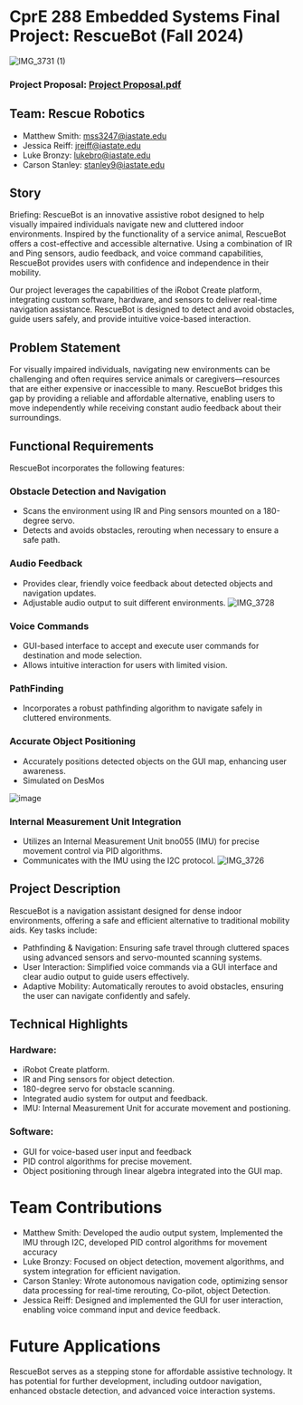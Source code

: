 # CprE 288 Embedded Systems Final Project: RescueBot (Fall 2024)
![IMG_3731 (1)](https://github.com/user-attachments/assets/58de896d-b8ba-4797-97e8-e919dfbd51f0)
### Project Proposal: [Project Proposal.pdf](https://github.com/user-attachments/files/18069645/Project.Proposal.pdf)


## Team: Rescue Robotics
* Matthew Smith: mss3247@iastate.edu
* Jessica Reiff: jreiff@iastate.edu
* Luke Bronzy: lukebro@iastate.edu
* Carson Stanley: stanley9@iastate.edu

## Story
Briefing: RescueBot is an innovative assistive robot designed to help visually impaired individuals navigate new and cluttered indoor environments. Inspired by the functionality of a service animal, RescueBot offers a cost-effective and accessible alternative. Using a combination of IR and Ping sensors, audio feedback, and voice command capabilities, RescueBot provides users with confidence and independence in their mobility.

Our project leverages the capabilities of the iRobot Create platform, integrating custom software, hardware, and sensors to deliver real-time navigation assistance. RescueBot is designed to detect and avoid obstacles, guide users safely, and provide intuitive voice-based interaction.

## Problem Statement
For visually impaired individuals, navigating new environments can be challenging and often requires service animals or caregivers—resources that are either expensive or inaccessible to many. RescueBot bridges this gap by providing a reliable and affordable alternative, enabling users to move independently while receiving constant audio feedback about their surroundings.

## Functional Requirements
RescueBot incorporates the following features:

### Obstacle Detection and Navigation
* Scans the environment using IR and Ping sensors mounted on a 180-degree servo.
* Detects and avoids obstacles, rerouting when necessary to ensure a safe path.
  
### Audio Feedback
*  Provides clear, friendly voice feedback about detected objects and navigation updates.
*  Adjustable audio output to suit different environments.
  ![IMG_3728](https://github.com/user-attachments/assets/d22e16e1-2f3c-4571-86e7-b5632b595a91)

### Voice Commands
* GUI-based interface to accept and execute user commands for destination and mode selection.
* Allows intuitive interaction for users with limited vision.

### PathFinding
* Incorporates a robust pathfinding algorithm to navigate safely in cluttered environments.

### Accurate Object Positioning
* Accurately positions detected objects on the GUI map, enhancing user awareness.
* Simulated on DesMos

![image](https://github.com/user-attachments/assets/a61c8d67-25c5-4239-b62d-46e4e46a4f9e)

### Internal Measurement Unit Integration
* Utilizes an Internal Measurement Unit bno055 (IMU) for precise movement control via PID algorithms.
* Communicates with the IMU using the I2C protocol.
![IMG_3726](https://github.com/user-attachments/assets/af4d3267-87da-4538-80fe-a0893e9e6c37)

## Project Description
RescueBot is a navigation assistant designed for dense indoor environments, offering a safe and efficient alternative to traditional mobility aids. Key tasks include:

* Pathfinding & Navigation: Ensuring safe travel through cluttered spaces using advanced sensors and servo-mounted scanning systems.
* User Interaction: Simplified voice commands via a GUI interface and clear audio output to guide users effectively.
* Adaptive Mobility: Automatically reroutes to avoid obstacles, ensuring the user can navigate confidently and safely.


## Technical Highlights
### Hardware:
* iRobot Create platform.
* IR and Ping sensors for object detection.
* 180-degree servo for obstacle scanning.
* Integrated audio system for output and feedback.
* IMU: Internal Measurement Unit for accurate movement and postioning.
  
### Software:
* GUI for voice-based user input and feedback
* PID control algorithms for precise movement.
* Object positioning through linear algebra integrated into the GUI map.

# Team Contributions
* Matthew Smith: Developed the audio output system, Implemented the IMU through I2C, developed PID control algorithms for movement accuracy
* Luke Bronzy: Focused on object detection, movement algorithms, and system integration for efficient navigation.
* Carson Stanley: Wrote autonomous navigation code, optimizing sensor data processing for real-time rerouting, Co-pilot, object Detection.
* Jessica Reiff: Designed and implemented the GUI for user interaction, enabling voice command input and device feedback.

# Future Applications
RescueBot serves as a stepping stone for affordable assistive technology. It has potential for further development, including outdoor navigation, enhanced obstacle detection, and advanced voice interaction systems.
